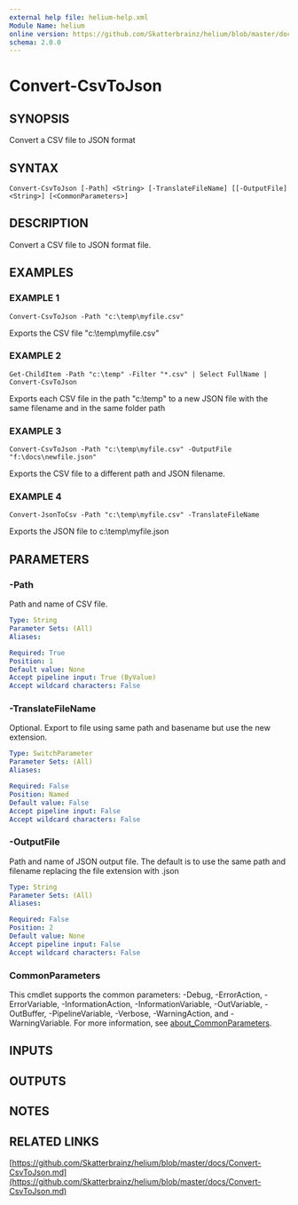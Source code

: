 ```yaml
---
external help file: helium-help.xml
Module Name: helium
online version: https://github.com/Skatterbrainz/helium/blob/master/docs/Convert-CsvToJson.md
schema: 2.0.0
---
```


# Convert-CsvToJson

## SYNOPSIS
Convert a CSV file to JSON format

## SYNTAX

```
Convert-CsvToJson [-Path] <String> [-TranslateFileName] [[-OutputFile] <String>] [<CommonParameters>]
```

## DESCRIPTION
Convert a CSV file to JSON format file.

## EXAMPLES

### EXAMPLE 1
```
Convert-CsvToJson -Path "c:\temp\myfile.csv"
```

Exports the CSV file "c:\temp\myfile.csv"

### EXAMPLE 2
```
Get-ChildItem -Path "c:\temp" -Filter "*.csv" | Select FullName | Convert-CsvToJson
```

Exports each CSV file in the path "c:\temp" to a new JSON file with the same filename and in the same folder path

### EXAMPLE 3
```
Convert-CsvToJson -Path "c:\temp\myfile.csv" -OutputFile "f:\docs\newfile.json"
```

Exports the CSV file to a different path and JSON filename.

### EXAMPLE 4
```
Convert-JsonToCsv -Path "c:\temp\myfile.csv" -TranslateFileName
```

Exports the JSON file to c:\temp\myfile.json

## PARAMETERS

### -Path
Path and name of CSV file.

```yaml
Type: String
Parameter Sets: (All)
Aliases:

Required: True
Position: 1
Default value: None
Accept pipeline input: True (ByValue)
Accept wildcard characters: False
```

### -TranslateFileName
Optional.
Export to file using same path and basename but use the new extension.

```yaml
Type: SwitchParameter
Parameter Sets: (All)
Aliases:

Required: False
Position: Named
Default value: False
Accept pipeline input: False
Accept wildcard characters: False
```

### -OutputFile
Path and name of JSON output file.
The default is to use the same path and filename replacing the file extension with .json

```yaml
Type: String
Parameter Sets: (All)
Aliases:

Required: False
Position: 2
Default value: None
Accept pipeline input: False
Accept wildcard characters: False
```

### CommonParameters
This cmdlet supports the common parameters: -Debug, -ErrorAction, -ErrorVariable, -InformationAction, -InformationVariable, -OutVariable, -OutBuffer, -PipelineVariable, -Verbose, -WarningAction, and -WarningVariable. For more information, see [about_CommonParameters](http://go.microsoft.com/fwlink/?LinkID=113216).

## INPUTS

## OUTPUTS

## NOTES

## RELATED LINKS

[https://github.com/Skatterbrainz/helium/blob/master/docs/Convert-CsvToJson.md](https://github.com/Skatterbrainz/helium/blob/master/docs/Convert-CsvToJson.md)


